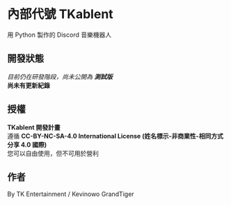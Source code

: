 # 內部代號 TKablent
用 Python 製作的 Discord 音樂機器人
## 開發狀態
*目前仍在研發階段，尚未公開為 **測試版***  
**尚未有更新紀錄**
## 授權
**TKablent 開發計畫**  
遵循 **CC-BY-NC-SA-4.0 International License (姓名標示-非商業性-相同方式分享 4.0 國際)**  
您可以自由使用，但不可用於營利
## 作者
By TK Entertainment / Kevinowo GrandTiger

